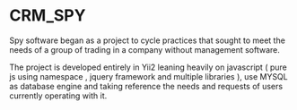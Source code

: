 # CRM_SPY

Spy software began as a project to cycle practices that sought to meet the needs of a group of trading in a company without management software.

The project is developed entirely in Yii2 leaning heavily on javascript ( pure js using namespace , jquery framework and multiple libraries ), use MYSQL as database engine and taking reference the needs and requests of users currently operating with it.
